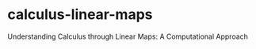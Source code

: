 calculus-linear-maps
====================

Understanding Calculus through Linear Maps: A Computational Approach
